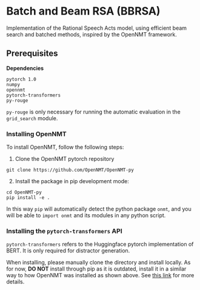 # Batch and Beam RSA (BBRSA)

Implementation of the Rational Speech Acts model, using efficient beam search and batched methods, inspired by the OpenNMT framework.

## Prerequisites
__Dependencies__

```
pytorch 1.0
numpy
opennmt
pytorch-transformers
py-rouge
```

`py-rouge` is only necessary for running the automatic evaluation in the
`grid_search` module.

### Installing OpenNMT

To install OpenNMT, follow the following steps:

1. Clone the OpenNMT pytorch repository
```
git clone https://github.com/OpenNMT/OpenNMT-py
```
2. Install the package in pip development mode:
```
cd OpenNMT-py
pip install -e .
```

In this way `pip` will automatically detect the python package `onmt`, and you
will be able to `import onmt` and its modules in any python script.

### Installing the `pytorch-transformers` API

`pytorch-transformers` refers to the Huggingface pytorch implementation of BERT. It is only required for distractor generation.

When installing, please manually clone the directory and install locally. As for now, __DO NOT__ install through pip as it is outdated, install it in a similar way to how OpenNMT was installed as shown above. See [this link](https://github.com/huggingface/pytorch-transformers) for more details.
